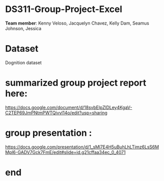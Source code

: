 # DS311-Group-Project-Excel
 **Team member**: Kenny Veloso, Jacquelyn Chavez, Kelly Dam, Seamus Johnson, Jessica

# Dataset 
Dognition dataset
# summarized group project report here:
https://docs.google.com/document/d/18svbElpZlDLey4KgaV-C2TEP69JmPNtmPWTQivvl14o/edit?usp=sharing
# group presentation :
https://docs.google.com/presentation/d/1_sMl7E4H5uBuhLhLTimz6LsS6MMpl6-GADV7Gck7FmE/edit#slide=id.g21cffaa34ec_0_4071
# end
